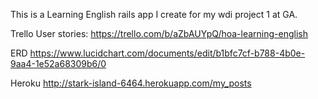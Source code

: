This is a Learning English rails app I create for my wdi project 1 at GA.

Trello User stories:
https://trello.com/b/aZbAUYpQ/hoa-learning-english

ERD
https://www.lucidchart.com/documents/edit/b1bfc7cf-b788-4b0e-9aa4-1e52a68309b6/0

Heroku
http://stark-island-6464.herokuapp.com/my_posts